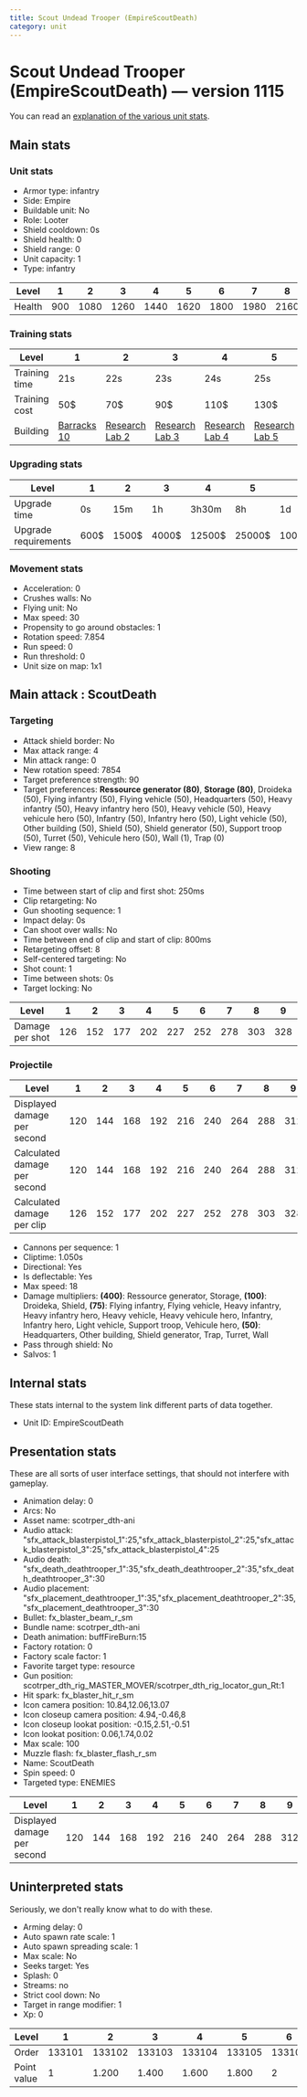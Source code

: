 ```yaml
---
title: Scout Undead Trooper (EmpireScoutDeath)
category: unit
---
```


# Scout Undead Trooper (EmpireScoutDeath) — version 1115

You can read an [explanation  of the various unit stats](unitexplained.md).

## Main stats

### Unit stats

  * Armor type: infantry
  * Side: Empire
  * Buildable unit: No
  * Role: Looter
  * Shield cooldown: 0s
  * Shield health: 0
  * Shield range: 0
  * Unit capacity: 1
  * Type: infantry

|Level |1  |2   |3   |4   |5   |6   |7   |8   |9   |10  |
|------|---|----|----|----|----|----|----|----|----|----|
|Health|900|1080|1260|1440|1620|1800|1980|2160|2340|2700|


### Training stats

|Level        |1                                 |2                                      |3                                      |4                                      |5                                      |6                                      |7                                      |8                                      |9                                      |10                                      |
|-------------|----------------------------------|---------------------------------------|---------------------------------------|---------------------------------------|---------------------------------------|---------------------------------------|---------------------------------------|---------------------------------------|---------------------------------------|----------------------------------------|
|Training time|21s                               |22s                                    |23s                                    |24s                                    |25s                                    |26s                                    |27s                                    |28s                                    |29s                                    |30s                                     |
|Training cost|50$                               |70$                                    |90$                                    |110$                                   |130$                                   |150$                                   |170$                                   |190$                                   |210$                                   |230$                                    |
|Building     |[Barracks 10](empireBarracks.html)|[Research Lab 2](empireOffenseLab.html)|[Research Lab 3](empireOffenseLab.html)|[Research Lab 4](empireOffenseLab.html)|[Research Lab 5](empireOffenseLab.html)|[Research Lab 6](empireOffenseLab.html)|[Research Lab 7](empireOffenseLab.html)|[Research Lab 8](empireOffenseLab.html)|[Research Lab 9](empireOffenseLab.html)|[Research Lab 10](empireOffenseLab.html)|


### Upgrading stats

|Level               |1   |2    |3    |4     |5     |6      |7      |8      |9       |10      |
|--------------------|----|-----|-----|------|------|-------|-------|-------|--------|--------|
|Upgrade time        |0s  |15m  |1h   |3h30m |8h    |1d     |2d     |3d12h  |5d      |1w1d    |
|Upgrade requirements|600$|1500$|4000$|12500$|25000$|100000$|160000$|320000$|1000000$|1750000$|


### Movement stats

  * Acceleration: 0
  * Crushes walls: No
  * Flying unit: No
  * Max speed: 30
  * Propensity to go around obstacles: 1
  * Rotation speed: 7.854
  * Run speed: 0
  * Run threshold: 0
  * Unit size on map: 1x1

## Main attack : ScoutDeath

### Targeting

  * Attack shield border: No
  * Max attack range: 4
  * Min attack range: 0
  * New rotation speed: 7854
  * Target preference strength: 90
  * Target preferences: **Ressource generator (80)**, **Storage (80)**, Droideka (50), Flying infantry (50), Flying vehicle (50), Headquarters (50), Heavy infantry (50), Heavy infantry hero (50), Heavy vehicle (50), Heavy vehicule hero (50), Infantry (50), Infantry hero (50), Light vehicle (50), Other building (50), Shield (50), Shield generator (50), Support troop (50), Turret (50), Vehicule hero (50), Wall (1), Trap (0)
  * View range: 8

### Shooting

  * Time between start of clip and first shot: 250ms
  * Clip retargeting: No
  * Gun shooting sequence: 1
  * Impact delay: 0s
  * Can shoot over walls: No
  * Time between end of clip and start of clip: 800ms
  * Retargeting offset: 8
  * Self-centered targeting: No
  * Shot count: 1
  * Time between shots: 0s
  * Target locking: No

|Level          |1  |2  |3  |4  |5  |6  |7  |8  |9  |10 |
|---------------|---|---|---|---|---|---|---|---|---|---|
|Damage per shot|126|152|177|202|227|252|278|303|328|378|


### Projectile

|Level                       |1  |2  |3  |4  |5  |6  |7  |8  |9  |10 |
|----------------------------|---|---|---|---|---|---|---|---|---|---|
|Displayed damage per second |120|144|168|192|216|240|264|288|312|360|
|Calculated damage per second|120|144|168|192|216|240|264|288|312|360|
|Calculated damage per clip  |126|152|177|202|227|252|278|303|328|378|


  * Cannons per sequence: 1
  * Cliptime: 1.050s
  * Directional: Yes
  * Is deflectable: Yes
  * Max speed: 18
  * Damage multipliers: **(400)**: Ressource generator, Storage, **(100)**: Droideka, Shield, **(75)**: Flying infantry, Flying vehicle, Heavy infantry, Heavy infantry hero, Heavy vehicle, Heavy vehicule hero, Infantry, Infantry hero, Light vehicle, Support troop, Vehicule hero, **(50)**: Headquarters, Other building, Shield generator, Trap, Turret, Wall
  * Pass through shield: No
  * Salvos: 1

## Internal stats

These stats internal to the system link different parts of data together.

  * Unit ID: EmpireScoutDeath

## Presentation stats

These are all sorts of user interface settings, that should not interfere with gameplay.

  * Animation delay: 0
  * Arcs: No
  * Asset name: scotrper_dth-ani
  * Audio attack: "sfx_attack_blasterpistol_1":25,"sfx_attack_blasterpistol_2":25,"sfx_attack_blasterpistol_3":25,"sfx_attack_blasterpistol_4":25
  * Audio death: "sfx_death_deathtrooper_1":35,"sfx_death_deathtrooper_2":35,"sfx_death_deathtrooper_3":30
  * Audio placement: "sfx_placement_deathtrooper_1":35,"sfx_placement_deathtrooper_2":35,"sfx_placement_deathtrooper_3":30
  * Bullet: fx_blaster_beam_r_sm
  * Bundle name: scotrper_dth-ani
  * Death animation: buffFireBurn:15
  * Factory rotation: 0
  * Factory scale factor: 1
  * Favorite target type: resource
  * Gun position: scotrper_dth_rig_MASTER_MOVER/scotrper_dth_rig_locator_gun_Rt:1
  * Hit spark: fx_blaster_hit_r_sm
  * Icon camera position: 10.84,12.06,13.07
  * Icon closeup camera position: 4.94,-0.46,8
  * Icon closeup lookat position: -0.15,2.51,-0.51
  * Icon lookat position: 0.06,1.74,0.02
  * Max scale: 100
  * Muzzle flash: fx_blaster_flash_r_sm
  * Name: ScoutDeath
  * Spin speed: 0
  * Targeted type: ENEMIES

|Level                      |1  |2  |3  |4  |5  |6  |7  |8  |9  |10 |
|---------------------------|---|---|---|---|---|---|---|---|---|---|
|Displayed damage per second|120|144|168|192|216|240|264|288|312|360|


## Uninterpreted stats

Seriously, we don't really know what to do with these.

  * Arming delay: 0
  * Auto spawn rate scale: 1
  * Auto spawn spreading scale: 1
  * Max scale: No
  * Seeks target: Yes
  * Splash: 0
  * Streams: no
  * Strict cool down: No
  * Target in range modifier: 1
  * Xp: 0

|Level      |1     |2     |3     |4     |5     |6     |7     |8     |9     |10    |
|-----------|------|------|------|------|------|------|------|------|------|------|
|Order      |133101|133102|133103|133104|133105|133106|133107|133108|133109|133110|
|Point value|1     |1.200 |1.400 |1.600 |1.800 |2     |2.200 |2.400 |2.600 |3     |


